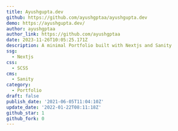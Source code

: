 ```yaml
---
title: Ayushgupta.dev
github: https://github.com/ayushgptaa/ayushgupta.dev
demo: https://ayushgupta.dev/
author: ayushgptaa
author_link: https://github.com/ayushgptaa
date: 2023-11-26T10:05:25.171Z
description: A minimal Portfolio built with Nextjs and Sanity
ssg:
  - Nextjs
css:
  - SCSS
cms:
  - Sanity
category:
  - Portfolio
draft: false
publish_date: '2021-06-05T11:04:10Z'
update_date: '2022-01-22T08:11:18Z'
github_star: 1
github_fork: 0
---
```


